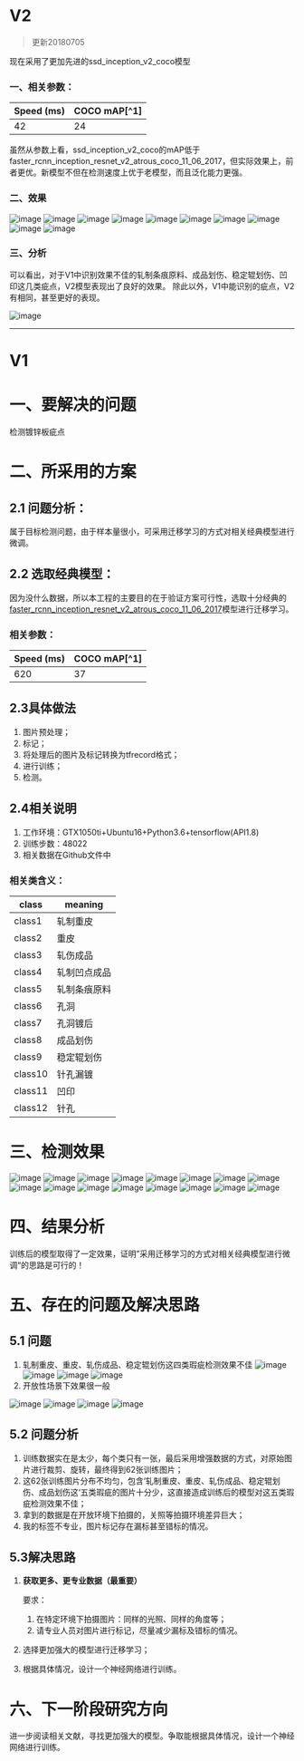 # V2
> 更新20180705

现在采用了更加先进的ssd_inception_v2_coco模型
### 一、相关参数：

Speed (ms) | COCO mAP[^1]
---|---
42 | 24

虽然从参数上看，ssd_inception_v2_coco的mAP低于faster_rcnn_inception_resnet_v2_atrous_coco_11_06_2017，但实际效果上，前者更优。新模型不但在检测速度上优于老模型，而且泛化能力更强。
### 二、效果
![image](http://a2.qpic.cn/psb?/V13EpJbL3HbDX9/*eOIPKVo4dboashr45RZ3RU2v4VNVZscFQQbCzk27wc!/b/dDEBAAAAAAAA&ek=1&kp=1&pt=0&bo=AgLVAQIC1QEDFzI!&tl=1&vuin=673535308&tm=1530842400&sce=60-4-3&rf=viewer_4)
![image](http://a3.qpic.cn/psb?/V13EpJbL3HbDX9/N.BY8lwsnFA1Tq*UTdIIiD0vUJkPGoNZmkwuHsC048g!/b/dC4BAAAAAAAA&ek=1&kp=1&pt=0&bo=EwLVARMC1QEDFzI!&tl=1&vuin=673535308&tm=1530842400&sce=60-4-3&rf=viewer_4)
![image](http://a4.qpic.cn/psb?/V13EpJbL3HbDX9/2cNtYugvpqogVLReHFytH.5ySmo5mdj6IHJ8rHu7gAk!/b/dDMBAAAAAAAA&ek=1&kp=1&pt=0&bo=AALVAQAC1QEDFzI!&tl=1&vuin=673535308&tm=1530842400&sce=60-4-3&rf=viewer_4)
![image](http://a3.qpic.cn/psb?/V13EpJbL3HbDX9/*IO3JUzZ*owCaSlChjf1FhL7rhyKxsfCJUDJnNUsRWw!/b/dC4BAAAAAAAA&ek=1&kp=1&pt=0&bo=xgLVAcYC1QEDFzI!&tl=1&vuin=673535308&tm=1530842400&sce=60-4-3&rf=viewer_4)
![image](http://m.qpic.cn/psb?/V13EpJbL3HbDX9/1Q3Qes09Ml.ZwswGYlj*.Cif5s2k*inA3VKQVYfoMiw!/b/dDABAAAAAAAA&bo=RQHVAUUB1QEDFzI!&rf=viewer_4)
![image](http://m.qpic.cn/psb?/V13EpJbL3HbDX9/1Q3Qes09Ml.ZwswGYlj*.Cif5s2k*inA3VKQVYfoMiw!/b/dDABAAAAAAAA&bo=RQHVAUUB1QEDFzI!&rf=viewer_4)
![image](http://m.qpic.cn/psb?/V13EpJbL3HbDX9/kU4zN.EZ7zt6Xa25gPv7s5n6.e6DIS4xiJXjeX3gTGE!/b/dFoAAAAAAAAA&bo=DwHVAQ8B1QEDFzI!&rf=viewer_4)
![image](http://m.qpic.cn/psb?/V13EpJbL3HbDX9/YhoEyFQOakDdRMOw.VA1JJBURrX3ayTeg08uCyRDGV8!/b/dDEBAAAAAAAA&bo=BQHWAQUB1gEDFzI!&rf=viewer_4)
![image](http://m.qpic.cn/psb?/V13EpJbL3HbDX9/V6Ml2*oZxg6c2sWSqYx.boXIkvzY*vuvfC5DmGPRzoY!/b/dDEBAAAAAAAA&bo=yQJaAckCWgEDFzI!&rf=viewer_4)
![image](http://m.qpic.cn/psb?/V13EpJbL3HbDX9/QVBVvoMjjzfU4UGCF2wEcOFc8YJhYmBf5BlUpPIoExU!/b/dFcAAAAAAAAA&bo=yQJuAckCbgEDFzI!&rf=viewer_4)
### 三、分析
可以看出，对于V1中识别效果不佳的轧制条痕原料、成品划伤、稳定辊划伤、凹印这几类疵点，V2模型表现出了良好的效果。
除此以外，V1中能识别的疵点，V2有相同，甚至更好的表现。

![image](http://m.qpic.cn/psb?/V13EpJbL3HbDX9/cGFj4dwRE4B0mWO3PFM.dKHzDISfQ6qeBHjE*der0Vs!/b/dEUBAAAAAAAA&bo=twHVAbcB1QEDFzI!&rf=viewer_4)

---
# V1
# 一、要解决的问题
检测镀锌板疵点
# 二、所采用的方案
## 2.1 问题分析：
属于目标检测问题，由于样本量很小，可采用迁移学习的方式对相关经典模型进行微调。
## 2.2 选取经典模型：
因为没什么数据，所以本工程的主要目的在于验证方案可行性，选取十分经典的[faster_rcnn_inception_resnet_v2_atrous_coco_11_06_2017](https://arxiv.org/abs/1506.01497)模型进行迁移学习。

### 相关参数：

Speed (ms) | COCO mAP[^1]
---|---
620 | 37
## 2.3具体做法
1. 图片预处理；
2. 标记；
3. 将处理后的图片及标记转换为tfrecord格式；
4. 进行训练；
5. 检测。
## 2.4相关说明
1. 工作环境：GTX1050ti+Ubuntu16+Python3.6+tensorflow(API1.8)
2. 训练步数：48022
3. 相关数据在Github文件中
### 相关类含义：

class| meaning 
---|---
class1 | 轧制重皮
class2 | 重皮
class3|轧伤成品
class4|轧制凹点成品
class5|轧制条痕原料
class6|孔洞
class7|孔洞镀后
class8|成品划伤
class9|稳定辊划伤
class10|针孔漏镀
class11|凹印
class12|针孔


# 三、检测效果
![image](http://m.qpic.cn/psb?/V13EpJbL3HbDX9/THv2pYDQhertIQtYUKGlqMeY9p3NEJTB9jITtyqKV1w!/b/dFoAAAAAAAAA&bo=5gHVAeYB1QEDByI!&rf=viewer_4)
![image](http://m.qpic.cn/psb?/V13EpJbL3HbDX9/4nlXSZrsJJRn4u02wSl0xjZMcpnCYzunkNUeaeKgcIE!/b/dEEBAAAAAAAA&bo=1AHVAdQB1QEDFzI!&rf=viewer_4)
![image](http://m.qpic.cn/psb?/V13EpJbL3HbDX9/mwHMecZPVxr8nkkMkxqRDuPk9CFUsElqY3ocICC1Isw!/b/dFkAAAAAAAAA&bo=zgLKAc4CygEDJwI!&rf=viewer_4)
![image](http://m.qpic.cn/psb?/V13EpJbL3HbDX9/9LsyRkWhqXNveRX*baOEdITjPtOAFPMgvOwJewC46hQ!/b/dDEBAAAAAAAA&bo=twHVAbcB1QEDFzI!&rf=viewer_4)
![image](http://m.qpic.cn/psb?/V13EpJbL3HbDX9/I3Ic*NiMI8JWf3C0OvVlOOrP.E9DwNkcQKzWhNtNzrw!/b/dDMBAAAAAAAA&bo=1gHVAdYB1QEDJwI!&rf=viewer_4)
![image](http://m.qpic.cn/psb?/V13EpJbL3HbDX9/co*85Ng*mioXX5yzzP2yAk1xR5GdusrGaGwrvp5*4Lc!/b/dFoAAAAAAAAA&bo=yQJ2AMkCdgADFzI!&rf=viewer_4)
![image](http://m.qpic.cn/psb?/V13EpJbL3HbDX9/rmQHGZTqOKDlqZ9d7l4n.iPHHiGgZ*JqYRCwyx4bhPU!/b/dC0BAAAAAAAA&bo=pAHVAaQB1QEDFzI!&rf=viewer_4)
![image](http://m.qpic.cn/psb?/V13EpJbL3HbDX9/rWv0hq.V8fvWUgJDKRIG9Q.2RHGoAINxjXl2.xrKLtc!/b/dC4BAAAAAAAA&bo=yQJ7AckCewEDFzI!&rf=viewer_4)
![image](http://m.qpic.cn/psb?/V13EpJbL3HbDX9/r1kLEoLsXjspKafHBCig*kAY8qq*E.OaoveaLqlvgbY!/b/dFUAAAAAAAAA&bo=pgLVAaYC1QEDNxI!&rf=viewer_4)
![image](http://m.qpic.cn/psb?/V13EpJbL3HbDX9/gqe9kbOyM8aaHbNx0SPUS26iXkyGk0D1yjAQlOiYLbI!/b/dDABAAAAAAAA&bo=xgLVAcYC1QEDFzI!&rf=viewer_4)
![image](http://m.qpic.cn/psb?/V13EpJbL3HbDX9/fyubzHa1jWHPN1DyB8OZKmpK*s9vwNt8nyc1NbVhKSA!/b/dC8BAAAAAAAA&bo=XgLVAV4C1QEDFzI!&rf=viewer_4)
![image](http://m.qpic.cn/psb?/V13EpJbL3HbDX9/QcpgyHkxAxr1V5Gx8quNhFCluORbdyxXf1kLPZ0ykf0!/b/dDIBAAAAAAAA&bo=JgLVASYC1QEDFzI!&rf=viewer_4)
![image](http://m.qpic.cn/psb?/V13EpJbL3HbDX9/AweBLLTyDwnSzs9dhopClmCWoBIYAWtHM8PsGoUVm5Y!/b/dC4BAAAAAAAA&bo=7QHVAe0B1QEDJwI!&rf=viewer_4)
![image](http://m.qpic.cn/psb?/V13EpJbL3HbDX9/XGzK93sesEPktHC3tbKKp9exR4DTHXx8v4PQ9FBNehs!/b/dIMAAAAAAAAA&bo=hQHVAYUB1QEDFzI!&rf=viewer_4)
![image](http://m.qpic.cn/psb?/V13EpJbL3HbDX9/zuWW*OUbBp8v5uTKoL7TQDF1*3t62MYQx5wn8OEhYVw!/b/dDIBAAAAAAAA&bo=yQJxAckCcQEDFzI!&rf=viewer_4)
![image](http://m.qpic.cn/psb?/V13EpJbL3HbDX9/xHXVF4Yj9D1OL*jSFSy4LNX*NTxKu7xfVgJncqpoXJ0!/b/dDABAAAAAAAA&bo=pAHVAaQB1QEDFzI!&rf=viewer_4)
# 四、结果分析
训练后的模型取得了一定效果，证明”采用迁移学习的方式对相关经典模型进行微调“的思路是可行的！
# 五、存在的问题及解决思路
## 5.1 问题
1. 轧制重皮、重皮、轧伤成品、稳定辊划伤这四类瑕疵检测效果不佳
![image](http://m.qpic.cn/psb?/V13EpJbL3HbDX9/Fn.sEBDP4WncYIr7oSXOSmeemwAnbjBc5jOuTpfEoWs!/b/dFoAAAAAAAAA&bo=yQJYAckCWAEDByI!&rf=viewer_4)
![image](http://m.qpic.cn/psb?/V13EpJbL3HbDX9/DJCgSp5bnkXNPynVRXB.qKVD1eBO7oL9dcv5pKkFqhQ!/b/dDEBAAAAAAAA&bo=FAHVARQB1QEDFzI!&rf=viewer_4)
![image](http://m.qpic.cn/psb?/V13EpJbL3HbDX9/9bP5XBZxa7VPWEbmiwFCldsiHn7c0XuulD*oYwbENBk!/b/dDABAAAAAAAA&bo=yQJuAckCbgEDFzI!&rf=viewer_4)
![image](http://m.qpic.cn/psb?/V13EpJbL3HbDX9/spuIDJ7mRR4QtgQgPsfQTIgef6wWer0LI84NAB1TyXc!/b/dGcBAAAAAAAA&bo=vQHVAb0B1QEDFzI!&rf=viewer_4)
2. 开放性场景下效果很一般

![image](http://m.qpic.cn/psb?/V13EpJbL3HbDX9/lgFtAtNL.Ob1vFhJL9*XszTkG*SndzMJXhL7ke1dcG0!/b/dDIBAAAAAAAA&bo=dQLWAXUC1gEDJwI!&rf=viewer_4)
![image](http://m.qpic.cn/psb?/V13EpJbL3HbDX9/lj6jaOfSuEcYY74lCKomfMGe2Jiywe2UWykglw3j8Yg!/b/dEABAAAAAAAA&bo=dQLWAXUC1gEDNxI!&rf=viewer_4)
![image](http://m.qpic.cn/psb?/V13EpJbL3HbDX9/oZyieYIsXZaRoqAaFDtkg6.9ZDHKBfBalz8hGy2puJw!/b/dC4BAAAAAAAA&bo=dQLWAXUC1gEDNxI!&rf=viewer_4)
![image](http://m.qpic.cn/psb?/V13EpJbL3HbDX9/ACOSgWsyQicvSbS8Eqe0tMef4g36sQapL4QtsifUPXY!/b/dDABAAAAAAAA&bo=zwKbAc8CmwEDNxI!&rf=viewer_4)
## 5.2 问题分析
1. 训练数据实在是太少，每个类只有一张，最后采用增强数据的方式，对原始图片进行裁剪、旋转，最终得到62张训练图片；
2. 这62张训练图片分布不均匀，包含‘轧制重皮、重皮、轧伤成品、稳定辊划伤、成品划伤这‘五类瑕疵的图片十分少，这直接造成训练后的模型对这五类瑕疵检测效果不佳；
3. 拿到的数据是在开放环境下拍摄的，关照等拍摄环境差异巨大；
4. 我的标签不专业，图片标记存在漏标甚至错标的情况。
## 5.3解决思路
1. **获取更多、更专业数据（最重要）**
    
    要求：    
    1.   在特定环境下拍摄图片：同样的光照、同样的角度等；
    2.   请专业人员对图片进行标记，尽量减少漏标及错标的情况。
2. 选择更加强大的模型进行迁移学习；
3. 根据具体情况，设计一个神经网络进行训练。

# 六、下一阶段研究方向
进一步阅读相关文献，寻找更加强大的模型。争取能根据具体情况，设计一个神经网络进行训练。
